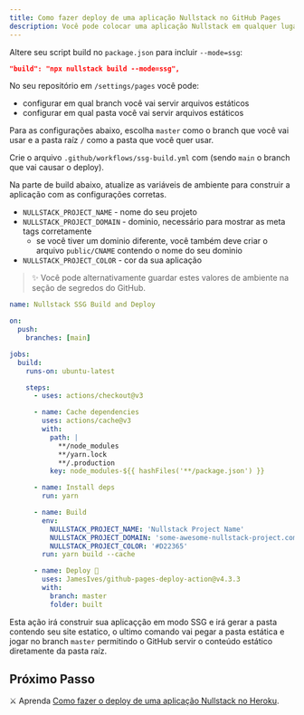 ```yaml
---
title: Como fazer deploy de uma aplicação Nullstack no GitHub Pages
description: Você pode colocar uma aplicação Nullstack em qualquer lugar. Faça deploy da sua applicação no Vercel, Heroku, AWS, Azure, GitHub pages, ou em qualquer outro lugar.
---
```


Altere seu script build no `package.json` para incluir `--mode=ssg`:

```json
"build": "npx nullstack build --mode=ssg",
```

No seu repositório em `/settings/pages` você pode:

- configurar em qual branch você vai servir arquivos estáticos
- configurar em qual pasta você vai servir arquivos estáticos

Para as configurações abaixo, escolha `master` como o branch que você vai usar e a pasta raíz `/` como a pasta que você quer usar.

Crie o arquivo `.github/workflows/ssg-build.yml` com (sendo `main` o branch que vai causar o deploy).

Na parte de build abaixo, atualize as variáveis de ambiente para construir a aplicação com as configurações corretas.

- `NULLSTACK_PROJECT_NAME` - nome do seu projeto
- `NULLSTACK_PROJECT_DOMAIN` - dominio, necessário para mostrar as meta tags corretamente
  - se você tiver um dominio diferente, você também deve criar o arquivo `public/CNAME` contendo o nome do seu dominio
- `NULLSTACK_PROJECT_COLOR` - cor da sua aplicação

> ✨ Você pode alternativamente guardar estes valores de ambiente na seção de segredos do GitHub.

```yml
name: Nullstack SSG Build and Deploy

on:
  push:
    branches: [main]

jobs:
  build:
    runs-on: ubuntu-latest

    steps:
      - uses: actions/checkout@v3

      - name: Cache dependencies
        uses: actions/cache@v3
        with:
          path: |
            **/node_modules
            **/yarn.lock
            **/.production
          key: node_modules-${{ hashFiles('**/package.json') }}

      - name: Install deps
        run: yarn

      - name: Build
        env:
          NULLSTACK_PROJECT_NAME: 'Nullstack Project Name'
          NULLSTACK_PROJECT_DOMAIN: 'some-awesome-nullstack-project.com'
          NULLSTACK_PROJECT_COLOR: '#D22365'
        run: yarn build --cache

      - name: Deploy 🚀
        uses: JamesIves/github-pages-deploy-action@v4.3.3
        with:
          branch: master
          folder: built
```

Esta ação irá construir sua aplicaçção em modo SSG e irá gerar a pasta contendo seu site estatico, o ultimo comando vai pegar a pasta estática e jogar no branch `master` permitindo o GitHub servir o conteúdo estático diretamente da pasta raíz.

## Próximo Passo

⚔ Aprenda [Como fazer o deploy de uma aplicação Nullstack no Heroku](/pt-br/como-fazer-deploy-heroku).